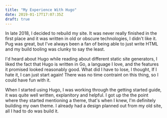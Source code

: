 ```yaml
---
title: "My Experience With Hugo"
date: 2019-01-17T17:07:35Z
draft: true
---
```


In late 2018, I decided to rebuild my site. It was never really finished in the first place and it was written in old or obscure technologies, I didn't like it. Pug was great, but I've always been a fan of being able to just write HTML and my build tooling was clunky to say the least.

I'd heard about Hugo while reading about different static site generators, I liked the fact that Hugo is written in Go, a language I love, and the features it promised looked reasonably good. What did I have to lose, I thought, If I hate it, I can just start again! There was no time contraint on this thing, so I could have fun with it.

When I started using Hugo, I was working through the getting started guide, it was quite well written, explanitory and helpful. I got up the the point where they started mentioning a theme, that's when I knew, I'm definitely building my own theme. I already had a design planned out from my old site, all I had to do was build it.

